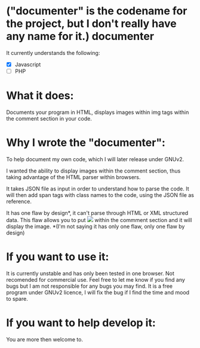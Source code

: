 ("documenter" is the codename for the project, but I don't really have any name for it.)
documenter
==========

It currently understands the following:
- [x] Javascript
- [ ] PHP
  
What it does:
==========

  Documents your program in HTML, displays images within img tags within the comment section in your code.

Why I wrote the "documenter":  
==========

  To help document my own code, which I will later release under GNUv2.

  I wanted the ability to display images within the comment section, thus taking advantage of the
  HTML parser within browsers.

  It takes JSON file as input in order to understand how to parse the code.
  It will then add span tags with class names to the code, using the JSON file as reference.

  It has one flaw by design*, it can't parse through
  HTML or XML structured data.
  This flaw allows you to put <img src="pathtoimage" /> within the commment section and it will display the image.
    *(I'm not saying it has only one flaw, only one flaw by design)

If you want to use it:
==========

  It is currently unstable and has only been tested in one browser. Not recomended for commercial use.
  Feel free to let me know if you find any bugs but I am not responsible for any bugs you may find.
  It is a free program under GNUv2 licence, I will fix the bug if I find the time and mood to spare.
  
If you want to help develop it:
==========

  You are more then welcome to.
